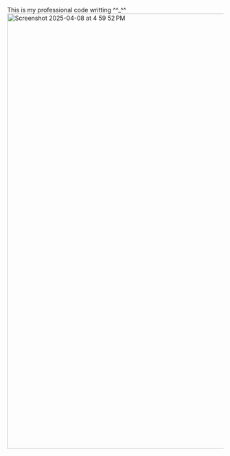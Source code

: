 This is my professional code writting ^^_^^
<img width="1014" alt="Screenshot 2025-04-08 at 4 59 52 PM" src="https://github.com/user-attachments/assets/0b748552-0672-45f8-aef9-ed77b36ccee3" />


